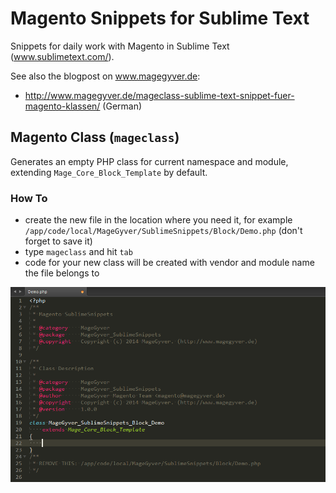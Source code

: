 Magento Snippets for Sublime Text
=================================

Snippets for daily work with Magento in Sublime Text (www.sublimetext.com/).

See also the blogpost on www.magegyver.de:
* http://www.magegyver.de/mageclass-sublime-text-snippet-fuer-magento-klassen/ (German)

## Magento Class (`mageclass`)

Generates an empty PHP class for current namespace and module, extending `Mage_Core_Block_Template` by default.

### How To

* create the new file in the location where you need it, for example `/app/code/local/MageGyver/SublimeSnippets/Block/Demo.php` (don't forget to save it)
* type `mageclass` and hit `tab`
* code for your new class will be created with vendor and module name the file belongs to

![snippet mageclass](i/snippet-mageclass.png "Backend with configuration options in english")
